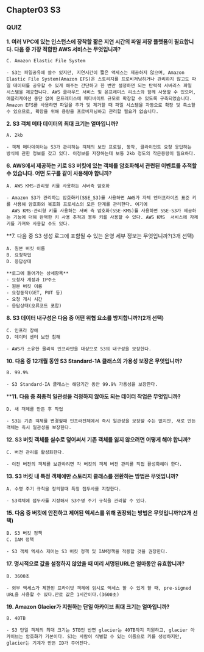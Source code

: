 ## Chapter03 S3 ##
### QUIZ ###

**1. 여러 VPC에 있는 인스턴스에 장착할 짧은 지연 시간의 파일 저장 플랫폼이 필요합니다. 다음 중 가장 적합한 AWS 서비스는 무엇입니까?**

    C. Amazon Elastic File System

    - S3는 파일공유에 쓸수 있지만, 지연시간이 짧은 액세스는 제공하지 않으며, Amazon Elastic File System(Amazon EFS)은 스토리지를 프로비저닝하거나 관리하지 않고도 파일 데이터를 공유할 수 있게 해주는 간단하고 한 번만 설정하면 되는 탄력적 서버리스 파일 시스템을 제공합니다. AWS 클라우드 서비스 및 온프레미스 리소스와 함께 사용할 수 있으며, 애플리케이션 중단 없이 온프레미스에 페타바이트 규모로 확장할 수 있도록 구축되었습니다. Amazon EFS를 사용하면 파일을 추가 및 제거할 때 파일 시스템을 자동으로 확장 및 축소할 수 있으므로, 확장을 위해 용량을 프로비저닝하고 관리할 필요가 없습니다. 


**2. S3 객체 메타 데이터의 최대 크기는 얼마입니까?**
    
    A. 2kb

    - 객체 메타데이터는 S3가 관리하는 객체의 보안 프로필, 동작, 클라이언트 요청 응답하는 방식에 관한 정보를 갖고 있다. 이정보를 저장하는데 보통 2kb 정도의 작은용량이 필요하다.

**6. AWS에서 제공하는 키로 S3 버킷에 있는 객체를 암호화해서 관련된 이벤트를 추적할 수 있습니다. 어떤 도구를 같이 사용해야 합니까?**

    A. AWS KMS-관리형 키를 사용하는 서버측 암호화

    - Amazon S3가 관리하는 암호화키(SSE_S3)를 사용하면 AWS가 자체 엔터프라이즈 표준 키를 사용해 암호화와 복호화 프로세스의 모든 단계를 관리한다. 여기에
      AWS KMS-관리형 키를 사용하는 서버 측 암호화(SSE-KMS)를 사용하면 SSE-S3가 제공하는 기능에 더해 완벽한 키 사용 추적과 봉투 키를 사용할 수 있다. AWS KMS  서비스에 자체키를 가져와 사용할 수도 있다.

**7. 다음 중 S3 생성 로그에 포함될 수 있는 운영 세부 정보는 무엇입니까?(3개 선택)

    A. 원본 버킷 이름
    B. 요청작업
    D. 응답상태

    **로그에 들어가는 상세항목**
    - 요청자 계정과 IP주소
    - 원본 버킷 이름
    - 요청동작(GET, PUT 등)
    - 요청 개시 시간
    - 응답상태(오류코드 포함)

**8. S3 데이터 내구성은 다음 중 어떤 위협 요소를 방지합니까?(2개 선택)**

    C. 인프라 장애
    D. 데이터 센터 보안 침해

    - AWS가 소유한 물리적 인프라만을 대상으로 S3의 내구성을 보장한다.

**10. 다음 중 12개월 동안 S3 Standard-1A 클래스의 가용성 보장은 무엇입니까?**
    
    B. 99.9%

    - S3 Standard-IA 클래스는 해당기간 동안 99.9% 가용성을 보장한다.

****11. 다음 중 최종적 일관성을 걱정하지 않아도 되는 데이터 작업은 무엇입니까?**

    D. 새 객체를 만든 후 작업

    - S3는 기존 객체를 변경할때 인프라전체에서 즉시 일관성을 보장할 수는 없지만, 새로 만든 객체는 즉시 일관성을 보장한다.

**12. S3 버킷 객체를 실수로 덮어써서 기존 객체를 잃지 않으려면 어떻게 해야 합니까?**

    C. 버전 관리를 활성화한다.

    - 이전 버전의 객체를 보관하려면 각 버킷의 객체 버전 관리를 직접 활성화해야 한다.

**13. S3 버킷 내 특정 객체에만 스토리지 클래스를 전환하는 방법은 무엇입니까?**

    A. 수명 주기 규칙을 정의할때 특정 접두사를 지정한다.

    - S3객체에 접두사를 지정해서 S3수명 주기 규칙을 관리할 수 있다.

**15. 다음 중 버킷에 안전하고 제어된 엑세스를 위해 권장되는 방법은 무엇입니까?(2개 선택)**

    B. S3 버킷 정책
    C. IAM 정책

    - S3 객체 엑세스 제어는 S3 버킷 정책 및 IAM정책을 적용할 것을 권장한다.

**17. 명시적으로 값을 설정하지 않았을 때 미리 서명된URL은 얼마동안 유효합니까?**

    B. 3600초

    - 외부 액세스가 제한된 프라이빗 객체에 임시로 액세스 할 수 있게 할 때, pre-signed URL을 사용할 수 있다.만료 값은 1시간이다.(3600초)

**19. Amazon Glacier가 지원하는 단일 아카이브 최대 크기는 얼마입니까?**

    B. 40TB

    - S3 단일 객체의 최대 크기는 5TB인 반면 glacier는 40TB까지 지원하고, glacier 아카이브는 암호화가 기본이다. S3는 사람이 식별할 수 있는 이름으로 키를 생성하지만, glacier는 기계가 만든 ID가 주어진다.

